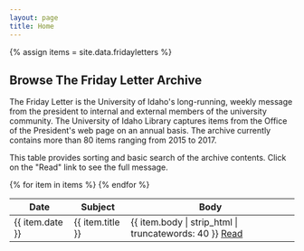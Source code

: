 ```yaml
---
layout: page
title: Home
---
```

{% assign items = site.data.fridayletters %}

<link href="{{ site.baseurl }}/css/vanilla-dataTables.min.css" rel="stylesheet" type="text/css">

## Browse The Friday Letter Archive

The Friday Letter is the University of Idaho's long-running, weekly message from the president to internal and external members of the university community.
The University of Idaho Library captures items from the Office of the President's web page on an annual basis.
The archive currently contains more than 80 items ranging from 2015 to 2017.

This table provides sorting and basic search of the archive contents. 
Click on the "Read" link to see the full message.

<table id="letter-table" class="display">
    <thead>
        <tr>
            <th>Date</th>
            <th>Subject</th>
            <th>Body</th>
        </tr>
    </thead>
    <tbody>
{% for item in items %}        
        <tr>
            <td>{{ item.date }}</td>
            <td>{{ item.title }}</td>
            <td>{{ item.body | strip_html | truncatewords: 40 }} <a href="{{ site.baseurl }}/letters/{{ item.date }}.html">Read</a></td>
        </tr>
{% endfor %}
    </tbody>
</table>

<script src="{{ site.baseurl }}/css/vanilla-dataTables.min.js" type="text/javascript"></script>

<script>
    var dataTable = new DataTable("#letter-table", {
        perPage: 20,
    });
</script>

